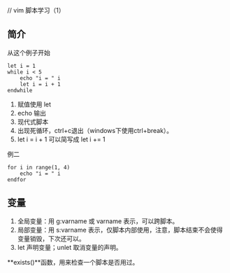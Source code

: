 // vim 脚本学习（1）

## 简介

从这个例子开始

```
let i = 1
while i < 5
    echo "i = " i
    let i = i + 1
endwhile
```

1. 赋值使用 let
2. echo 输出
3. 现代式脚本
4. 出现死循环，ctrl+c退出（windows下使用ctrl+break）。
5. let i = i + 1 可以简写成 let i += 1

例二

```
for i in range(1, 4)
    echo "i = " i
endfor
```

## 变量

1. 全局变量：用 g:varname 或 varname 表示，可以跨脚本。
2. 局部变量：用 s:varname 表示，仅脚本内部使用，注意，脚本结束不会使得变量销毁，下次还可以。
3. let 声明变量；unlet 取消变量的声明。

**exists()**函数，用来检查一个脚本是否用过。